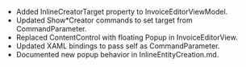 - Added InlineCreatorTarget property to InvoiceEditorViewModel.
- Updated Show*Creator commands to set target from CommandParameter.
- Replaced ContentControl with floating Popup in InvoiceEditorView.
- Updated XAML bindings to pass self as CommandParameter.
- Documented new popup behavior in InlineEntityCreation.md.
